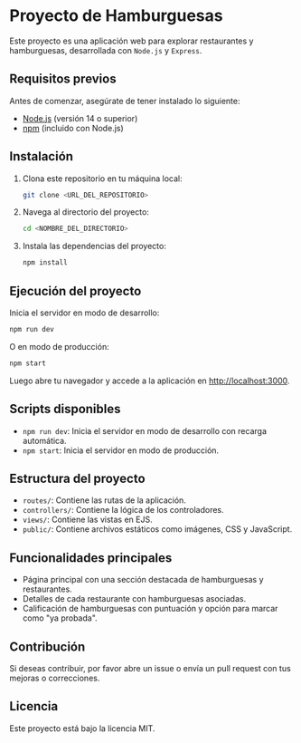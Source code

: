 # Proyecto de Hamburguesas

Este proyecto es una aplicación web para explorar restaurantes y hamburguesas, desarrollada con `Node.js` y `Express`.

## Requisitos previos

Antes de comenzar, asegúrate de tener instalado lo siguiente:

- [Node.js](https://nodejs.org/) (versión 14 o superior)
- [npm](https://www.npmjs.com/) (incluido con Node.js)

## Instalación

1. Clona este repositorio en tu máquina local:

   ```bash
   git clone <URL_DEL_REPOSITORIO>
   ```

2. Navega al directorio del proyecto:

   ```bash
   cd <NOMBRE_DEL_DIRECTORIO>
   ```

3. Instala las dependencias del proyecto:

   ```bash
   npm install
   ```

## Ejecución del proyecto

Inicia el servidor en modo de desarrollo:

```bash
npm run dev
```

O en modo de producción:

```bash
npm start
```

Luego abre tu navegador y accede a la aplicación en [http://localhost:3000](http://localhost:3000).

## Scripts disponibles

- `npm run dev`: Inicia el servidor en modo de desarrollo con recarga automática.
- `npm start`: Inicia el servidor en modo de producción.

## Estructura del proyecto

- `routes/`: Contiene las rutas de la aplicación.
- `controllers/`: Contiene la lógica de los controladores.
- `views/`: Contiene las vistas en EJS.
- `public/`: Contiene archivos estáticos como imágenes, CSS y JavaScript.

## Funcionalidades principales

- Página principal con una sección destacada de hamburguesas y restaurantes.
- Detalles de cada restaurante con hamburguesas asociadas.
- Calificación de hamburguesas con puntuación y opción para marcar como "ya probada".

## Contribución

Si deseas contribuir, por favor abre un issue o envía un pull request con tus mejoras o correcciones.

## Licencia

Este proyecto está bajo la licencia MIT.
